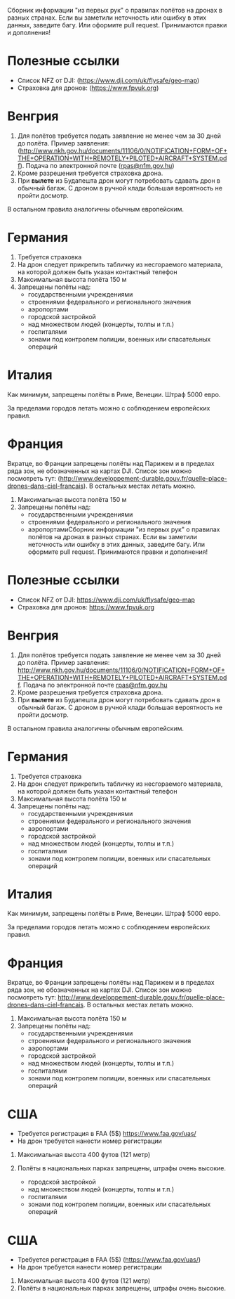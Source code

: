 Сборник информации "из первых рук" о правилах полётов на дронах в разных странах. Если вы заметили неточность или ошибку в этих данных, заведите багу. Или оформите pull request. Принимаются правки и дополнения!

# Полезные ссылки

* Список NFZ от DJI: (https://www.dji.com/uk/flysafe/geo-map)
* Страховка для дронов: (https://www.fpvuk.org)

# Венгрия

1. Для полётов требуется подать заявление не менее чем за 30 дней до полёта. Пример заявления: (http://www.nkh.gov.hu/documents/11106/0/NOTIFICATION+FORM+OF+THE+OPERATION+WITH+REMOTELY+PILOTED+AIRCRAFT+SYSTEM.pdf). Подача по электронной почте (rpas@nfm.gov.hu)
2. Кроме разрешения требуется страховка дрона.
3. При **вылете** из Будапешта дрон могут потребовать сдавать дрон в обычный багаж. С дроном в ручной клади большая вероятность не пройти досмотр.

В остальном правила аналогичны обычным европейским.

# Германия

1. Требуется страховка 
2. На дрон следует прикрепить табличку из несгораемого материала, на которой должен быть указан контактный телефон
3. Максимальная высота полёта 150 м
4. Запрещены полёты над:
   * государственными учреждениями
   * строениями федерального и регионального значения
   * аэропортами
   * городской застройкой
   * над множеством людей (концерты, толпы и т.п.)
   * госпиталями
   * зонами под контролем полиции, военных или спасательных операций

# Италия 

Как минимум, запрещены полёты в Риме, Венеции. Штраф 5000 евро.

За пределами городов летать можно с соблюдением европейских правил.

# Франция

Вкратце, во Франции запрещены полёты над Парижем и в пределах ряда зон, не обозначенных на картах DJI. Список зон можно посмотреть тут: (http://www.developpement-durable.gouv.fr/quelle-place-drones-dans-ciel-francais). В остальных местах летать можно.

1. Максимальная высота полёта 150 м
2. Запрещены полёты над:
   * государственными учреждениями
   * строениями федерального и регионального значения
   * аэропортамиСборник информации "из первых рук" о правилах полётов на дронах в разных странах. Если вы заметили неточность или ошибку в этих данных, заведите багу. Или оформите pull request. Принимаются правки и дополнения!

# Полезные ссылки

* Список NFZ от DJI: <https://www.dji.com/uk/flysafe/geo-map>
* Страховка для дронов: <https://www.fpvuk.org>

# Венгрия

1. Для полётов требуется подать заявление не менее чем за 30 дней до полёта. Пример заявления: <http://www.nkh.gov.hu/documents/11106/0/NOTIFICATION+FORM+OF+THE+OPERATION+WITH+REMOTELY+PILOTED+AIRCRAFT+SYSTEM.pdf>. Подача по электронной почте [rpas@nfm.gov.hu](mailto:rpas@nfm.gov.hu)
2. Кроме разрешения требуется страховка дрона.
3. При **вылете** из Будапешта дрон могут потребовать сдавать дрон в обычный багаж. С дроном в ручной клади большая вероятность не пройти досмотр.

В остальном правила аналогичны обычным европейским.

# Германия

1. Требуется страховка 
2. На дрон следует прикрепить табличку из несгораемого материала, на которой должен быть указан контактный телефон
3. Максимальная высота полёта 150 м
4. Запрещены полёты над:
   * государственными учреждениями
   * строениями федерального и регионального значения
   * аэропортами
   * городской застройкой
   * над множеством людей (концерты, толпы и т.п.)
   * госпиталями
   * зонами под контролем полиции, военных или спасательных операций

# Италия 

Как минимум, запрещены полёты в Риме, Венеции. Штраф 5000 евро.

За пределами городов летать можно с соблюдением европейских правил.

# Франция

Вкратце, во Франции запрещены полёты над Парижем и в пределах ряда зон, не обозначенных на картах DJI. Список зон можно посмотреть тут: <http://www.developpement-durable.gouv.fr/quelle-place-drones-dans-ciel-francais>. В остальных местах летать можно.

1. Максимальная высота полёта 150 м
2. Запрещены полёты над:
   * государственными учреждениями
   * строениями федерального и регионального значения
   * аэропортами
   * городской застройкой
   * над множеством людей (концерты, толпы и т.п.)
   * госпиталями
   * зонами под контролем полиции, военных или спасательных операций

# США

* Требуется регистрация в FAA (5$) <https://www.faa.gov/uas/>
* На дрон требуется нанести номер регистрации

1. Максимальная высота 400 футов (121 метр)
2. Полёты в национальных парках запрещены, штрафы очень высокие.


   * городской застройкой
   * над множеством людей (концерты, толпы и т.п.)
   * госпиталями
   * зонами под контролем полиции, военных или спасательных операций

# США

* Требуется регистрация в FAA (5$) (https://www.faa.gov/uas/)
* На дрон требуется нанести номер регистрации

1. Максимальная высота 400 футов (121 метр)
2. Полёты в национальных парках запрещены, штрафы очень высокие.

